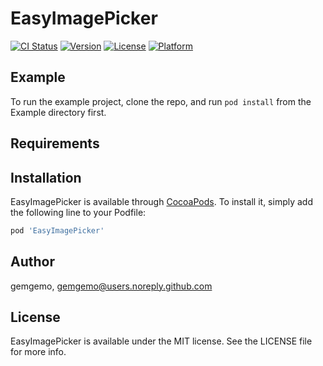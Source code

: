 # EasyImagePicker

[![CI Status](http://img.shields.io/travis/gemgemo/EasyImagePicker.svg?style=flat)](https://travis-ci.org/gemgemo/EasyImagePicker)
[![Version](https://img.shields.io/cocoapods/v/EasyImagePicker.svg?style=flat)](http://cocoapods.org/pods/EasyImagePicker)
[![License](https://img.shields.io/cocoapods/l/EasyImagePicker.svg?style=flat)](http://cocoapods.org/pods/EasyImagePicker)
[![Platform](https://img.shields.io/cocoapods/p/EasyImagePicker.svg?style=flat)](http://cocoapods.org/pods/EasyImagePicker)

## Example

To run the example project, clone the repo, and run `pod install` from the Example directory first.

## Requirements

## Installation

EasyImagePicker is available through [CocoaPods](http://cocoapods.org). To install
it, simply add the following line to your Podfile:

```ruby
pod 'EasyImagePicker'
```

## Author

gemgemo, gemgemo@users.noreply.github.com

## License

EasyImagePicker is available under the MIT license. See the LICENSE file for more info.
